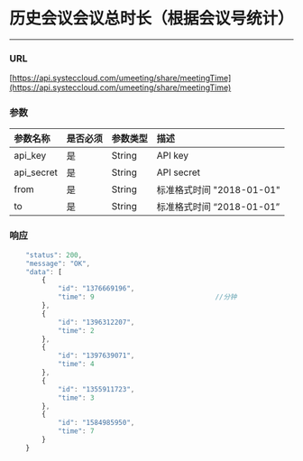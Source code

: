 # 历史会议会议总时长（根据会议号统计）

---

### URL

[https://api.systeccloud.com/umeeting/share/meetingTime](https://api.systeccloud.com/umeeting/share/meetingTime)

### 参数

| 参数名称 | 是否必须 | 参数类型 | 描述 |
| :--- | :--- | :--- | :--- |
| api\_key | 是 | String | API key |
| api\_secret | 是 | String | API secret |
| from | 是 | String | 标准格式时间 "2018-01-01" |
| to | 是 | String | 标准格式时间 “2018-01-01” |

### 响应

```js
    "status": 200,
    "message": "OK",
    "data": [
        {
            "id": "1376669196",
            "time": 9                              //分钟
        },
        {
            "id": "1396312207",
            "time": 2
        },
        {
            "id": "1397639071",
            "time": 4
        },
        {
            "id": "1355911723",
            "time": 3
        },
        {
            "id": "1584985950",
            "time": 7
        }
    }
```



